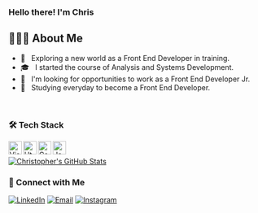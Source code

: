 ### Hello there! I'm Chris

## 👨🏻‍💻 About Me 

- 🤔 &nbsp; Exploring a new world as a Front End Developer in training.
- 🎓 &nbsp; I started the course of Analysis and Systems Development.
- 💼 &nbsp; I'm looking for opportunities to work as a Front End Developer Jr.
- 🌱 &nbsp; Studying everyday to become a Front End Developer.

<br />

### 🛠 Tech Stack

[<img align="left" alt="Visual Studio Code" width="26px" src="https://raw.githubusercontent.com/chrisleo-usa/images/master/languages/vscode.png?token=AMKT7JORLWP6UALIGC42ETC73OEDA" />][vscode]


[<img align="left" alt="Html 5" width="26px" src="https://raw.githubusercontent.com/chrisleo-usa/images/master/languages/html.png?token=AMKT7JLQE5GUTDQMWLAQDA273OEF4" />][html]

[<img align="left" alt="Css 3" width="26px" src="https://raw.githubusercontent.com/chrisleo-usa/images/master/languages/css/css.png?token=AMKT7JJU3Q5VCABHCXATBIS73OIRA" />][css]

[<img align="left" alt="Javascript" width="26px" src="https://raw.githubusercontent.com/chrisleo-usa/images/master/languages/js.png?token=AMKT7JO2EQGOYSNH43GIITK73OEQI" />][javascript]

<br/>

[![Christopher's GitHub Stats](https://github-readme-stats.vercel.app/api?username=chrisleo-usa&show_icons=true&theme=cobalt)](https://github.com/chrisleo-usa)

<h3> 🤝 Connect with Me </h3>

<p>
<a href="https://www.linkedin.com/in/chrisleoalves/"><img alt="LinkedIn" src="https://img.shields.io/badge/LinkedIn-Christopher%20Alves-blue?style=flat-square&logo=linkedin"></a>
<a href="mailto:chrisleo.usa@gmail.com"><img alt="Email" src="https://img.shields.io/badge/Email-chrisleo.usa@gmail.com-blue?style=flat-square&logo=gmail"></a>
<a href="https://www.instagram.com/chrisleoalves/"><img alt="Instagram" src="https://img.shields.io/badge/Instagram-chrisleoalves-blue?style=flat-square&logo=instagram"></a>
</p>

[vscode]: https://code.visualstudio.com/
[html]: https://developer.mozilla.org/en-US/docs/Web/Guide/HTML/HTML5
[css]: https://developer.mozilla.org/en-US/docs/Web/CSS
[javascript]: https://developer.mozilla.org/en-US/docs/Web/JavaScript
[sass]: https://sass-lang.com/
[nodejs]: https://nodejs.org/en/
[gulp]: https://gulpjs.com/
[postgresql]: https://www.postgresql.org/
[react]: https://reactjs.org/
[ruby]: https://ruby-doc.org/
[git]: https://git-scm.com/
[linux]: https://ubuntu.com/
